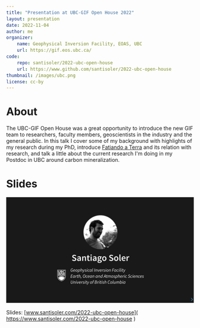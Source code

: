 ```yaml
---
title: "Presentation at UBC-GIF Open House 2022"
layout: presentation
date: 2022-11-04
author: me
organizer:
    name: Geophysical Inversion Facility, EOAS, UBC
    url: https://gif.eos.ubc.ca/
code:
    repo: santisoler/2022-ubc-open-house
    url: https://www.github.com/santisoler/2022-ubc-open-house
thumbnail: /images/ubc.png
license: cc-by
---
```


# About

The UBC-GIF Open House was a great opportunity to introduce the new GIF team to
researchers, faculty members, geoscientists in the industry and the general
public.
In this talk I cover some of my background with highlights of my research
during my PhD, introduce [Fatiando a Terra](https://www.fatiando.org) and its
relation with research, and talk a little about the current research I'm doing
in my Postdoc in UBC around carbon mineralization.

# Slides

[![Slides for UBC-GIF Open House 2022](/images/2022-ubc-open-house.jpg)](https://www.santisoler.com/2022-ubc-open-house)

Slides: [www.santisoler.com/2022-ubc-open-house](
    https://www.santisoler.com/2022-ubc-open-house
)
